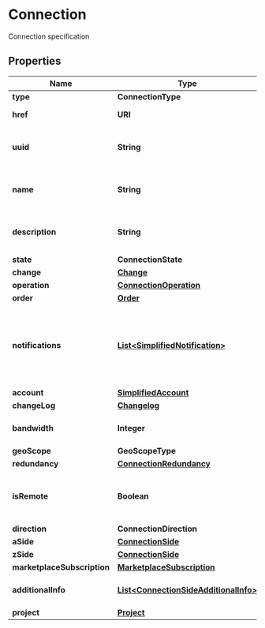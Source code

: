 

# Connection

Connection specification

## Properties

| Name | Type | Description | Notes |
|------------ | ------------- | ------------- | -------------|
|**type** | **ConnectionType** |  |  |
|**href** | **URI** | Connection URI |  [optional] [readonly] |
|**uuid** | **String** | Equinix-assigned connection identifier |  [optional] |
|**name** | **String** | Customer-provided connection name |  |
|**description** | **String** | Customer-provided connection description |  [optional] |
|**state** | **ConnectionState** |  |  [optional] |
|**change** | [**Change**](Change.md) |  |  [optional] |
|**operation** | [**ConnectionOperation**](ConnectionOperation.md) |  |  [optional] |
|**order** | [**Order**](Order.md) |  |  [optional] |
|**notifications** | [**List&lt;SimplifiedNotification&gt;**](SimplifiedNotification.md) | Preferences for notifications on connection configuration or status changes |  [optional] |
|**account** | [**SimplifiedAccount**](SimplifiedAccount.md) |  |  [optional] |
|**changeLog** | [**Changelog**](Changelog.md) |  |  [optional] |
|**bandwidth** | **Integer** | Connection bandwidth in Mbps |  |
|**geoScope** | **GeoScopeType** |  |  [optional] |
|**redundancy** | [**ConnectionRedundancy**](ConnectionRedundancy.md) |  |  [optional] |
|**isRemote** | **Boolean** | Connection property derived from access point locations |  [optional] |
|**direction** | **ConnectionDirection** |  |  [optional] |
|**aSide** | [**ConnectionSide**](ConnectionSide.md) |  |  |
|**zSide** | [**ConnectionSide**](ConnectionSide.md) |  |  |
|**marketplaceSubscription** | [**MarketplaceSubscription**](MarketplaceSubscription.md) |  |  [optional] |
|**additionalInfo** | [**List&lt;ConnectionSideAdditionalInfo&gt;**](ConnectionSideAdditionalInfo.md) | Connection additional information |  [optional] |
|**project** | [**Project**](Project.md) |  |  [optional] |



